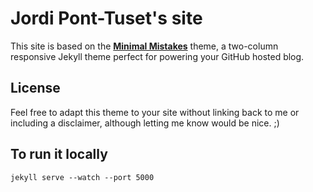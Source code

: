 # Jordi Pont-Tuset's site

This site is based on the **[Minimal Mistakes](http://mmistakes.github.io/minimal-mistakes)** theme, a two-column responsive Jekyll theme perfect for powering your GitHub hosted blog.


## License

Feel free to adapt this theme to your site without linking back to me or including a disclaimer, although letting me know would be nice. ;) 

## To run it locally
```
jekyll serve --watch --port 5000
```